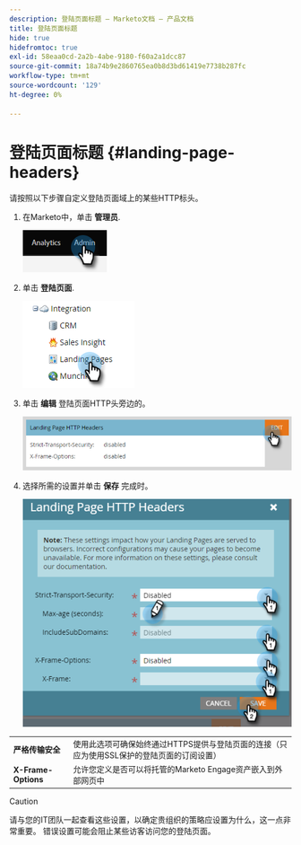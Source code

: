 ```yaml
---
description: 登陆页面标题 — Marketo文档 — 产品文档
title: 登陆页面标题
hide: true
hidefromtoc: true
exl-id: 58eaa0cd-2a2b-4abe-9180-f60a2a1dcc87
source-git-commit: 18a74b9e2860765ea0b8d3bd61419e7738b287fc
workflow-type: tm+mt
source-wordcount: '129'
ht-degree: 0%

---
```


# 登陆页面标题 {#landing-page-headers}

请按照以下步骤自定义登陆页面域上的某些HTTP标头。

1. 在Marketo中，单击 **管理员**.

   ![](assets/landing-page-headers-1.png)

1. 单击 **登陆页面**.

   ![](assets/landing-page-headers-2.png)

1. 单击 **编辑** 登陆页面HTTP头旁边的。

   ![](assets/landing-page-headers-3.png)

1. 选择所需的设置并单击 **保存** 完成时。

   ![](assets/landing-page-headers-4.png)

<table>
 <tr>
  <td><strong>严格传输安全</strong></td>
  <td>使用此选项可确保始终通过HTTPS提供与登陆页面的连接（只应为使用SSL保护的登陆页面的订阅设置）</td>
 </tr>
 <tr>
  <td><strong>X-Frame-Options</strong></td>
  <td>允许您定义是否可以将托管的Marketo Engage资产嵌入到外部网页中</td>
 </tr>
</table>

>[!CAUTION]
>
>请与您的IT团队一起查看这些设置，以确定贵组织的策略应设置为什么，这一点非常重要。 错误设置可能会阻止某些访客访问您的登陆页面。
